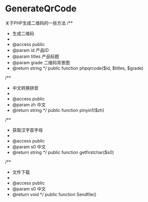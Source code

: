 # GenerateQrCode
关于PHP生成二维码的一些方法
/**
 * 生成二维码
 *
 * @access public
 * @param  id 产品ID
 * @param  titles 产品标题
 * @param  grade 二维码背景图
 * @return string
 */
public function phpqrcode($id, $titles, $grade)

/**
 * 中文转换拼音
 *
 * @access public
 * @param  zh 中文
 * @return string
 */
public function pinyin1($zh)

/**
 * 获取汉字首字母
 *
 * @access public
 * @param  s0 中文
 * @return string
 */
public function getfirstchar($s0)

/**
 * 文件下载
 *
 * @access public
 * @param  s0 中文
 * @return void
 */
public function Sendfile()
